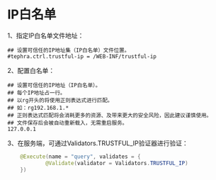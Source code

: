# IP白名单

1、指定IP白名单文件地址：
```properties
## 设置可信任的IP地址集（IP白名单）文件位置。
#tephra.ctrl.trustful-ip = /WEB-INF/trustful-ip
```

2、配置白名单：
```text
## 设置可信任的IP地址（IP白名单）。
## 每个IP地址占一行。
## 以rg开头的将使用正则表达式进行匹配。
## 如：rg192.168.1.*
## 正则表达式匹配将会消耗更多的资源、及带来更大的安全风险，因此建议谨慎使用。
## 文件保存后会被自动重新载入，无需重启服务。
127.0.0.1
```

3、在服务端，可通过Validators.TRUSTFUL_IP验证器进行验证：
```java
    @Execute(name = "query", validates = {
            @Validate(validator = Validators.TRUSTFUL_IP)
    })
```
